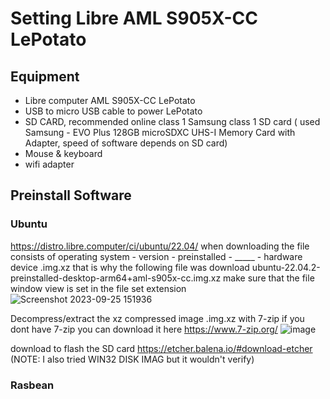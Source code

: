 # Setting Libre  AML S905X-CC LePotato
## Equipment
- Libre computer AML S905X-CC LePotato
- USB to micro USB cable to power LePotato
- SD CARD, recommended online class 1 Samsung class 1 SD card ( used Samsung - EVO Plus 128GB microSDXC UHS-I Memory Card with Adapter, speed of software depends on SD card)
- Mouse & keyboard
- wifi adapter

## Preinstall Software
### Ubuntu
https://distro.libre.computer/ci/ubuntu/22.04/
when downloading the file consists of operating system - version - preinstalled - _____ - hardware device .img.xz that is why the following file was download
ubuntu-22.04.2-preinstalled-desktop-arm64+aml-s905x-cc.img.xz 
make sure that the file window view is set  in the file set extension 
![Screenshot 2023-09-25 151936](https://github.com/evolutis101/Setting-Libre-computer-AML-S905X-CC-Le-Potato-/assets/36013919/8ae8ec65-32d7-44a9-b64c-2ac3e7e475b1)

Decompress/extract the xz compressed image .img.xz with 7-zip if you dont have 7-zip you can download it here https://www.7-zip.org/
![image](https://github.com/evolutis101/Setting-Libre-computer-AML-S905X-CC-Le-Potato-/assets/36013919/f196262d-aa13-46e4-8b01-e476564e390b)


download to flash the SD card https://etcher.balena.io/#download-etcher (NOTE: I also tried WIN32 DISK IMAG but it wouldn't verify) 

### Rasbean 
